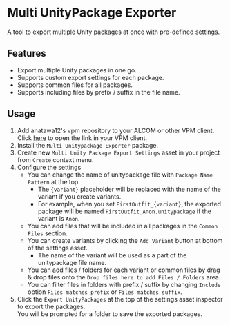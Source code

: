 # Multi UnityPackage Exporter

A tool to export multiple Unity packages at once with pre-defined settings.

## Features

- Export multiple Unity packages in one go.
- Supports custom export settings for each package.
- Supports common files for all packages.
- Supports including files by prefix / suffix in the file name.

## Usage

1. Add anatawa12's vpm repository to your ALCOM or other VPM client. Click [here][add-repo] to open the link in your VPM client.
2. Install the `Multi Unitypackage Exporter` package.
3. Create new `Multi Unity Package Export Settings` asset in your project from `Create` context menu.
4. Configure the settings
   - You can change the name of unitypackage file with `Package Name Pattern` at the top.
     - The `{variant}` placeholder will be replaced with the name of the variant if you create variants.
     - For example, when you set `FirstOutfit_{variant}`, the exported package will be named `FirstOutfit_Anon.unitypackage` if the variant is `Anon`.
   - You can add files that will be included in all packages in the `Common Files` section.
   - You can create variants by clicking the `Add Variant` button at bottom of the settings asset.
     - The name of the variant will be used as a part of the unitypackage file name.
   - You can add files / folders for each variant or common files by drag & drop files onto the `Drop files here to add Files / Folders` area.
   - You can filter files in folders with prefix / suffix by changing `Include` option `Files matches prefix` or `Files matches suffix`.
5. Click the `Export UnityPackages` at the top of the settings asset inspector to export the packages.\
   You will be prompted for a folder to save the exported packages.

[add-repo]: https://vpm.anatawa12.com/add-repo
